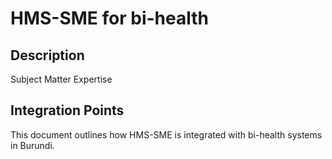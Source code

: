 # HMS-SME for bi-health

## Description

Subject Matter Expertise

## Integration Points

This document outlines how HMS-SME is integrated with bi-health systems in Burundi.
